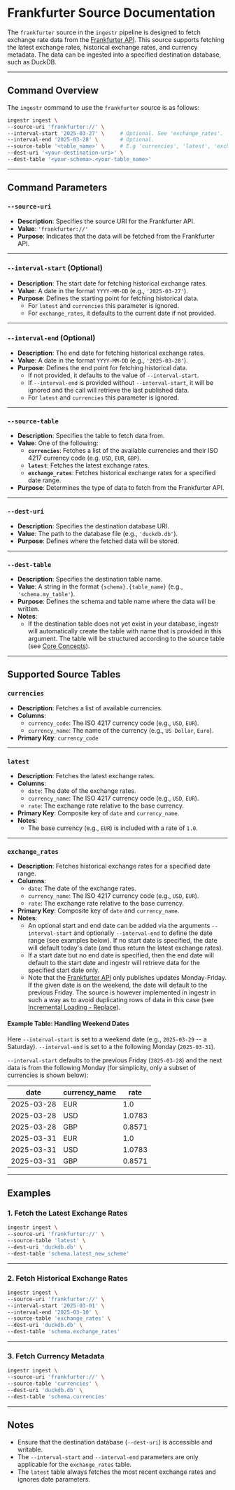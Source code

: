 # **Frankfurter Source Documentation**

The `frankfurter` source in the `ingestr` pipeline is designed to fetch exchange rate data from the [Frankfurter API](https://www.frankfurter.dev/). This source supports fetching the latest exchange rates, historical exchange rates, and currency metadata. The data can be ingested into a specified destination database, such as DuckDB.

---

## **Command Overview**

The `ingestr` command to use the `frankfurter` source is as follows:

```bash
ingestr ingest \
--source-uri 'frankfurter://' \
--interval-start '2025-03-27' \     # Optional. See 'exchange_rates'.
--interval-end '2025-03-28' \       # Optional.
--source-table '<table_name>' \     # E.g 'currencies', 'latest', 'exchange_rates'. See below.
--dest-uri '<your-destination-uri>' \
--dest-table '<your-schema>.<your-table_name>'
```

---

## **Command Parameters**

### **`--source-uri`**
- **Description**: Specifies the source URI for the Frankfurter API.
- **Value**: `'frankfurter://'`
- **Purpose**: Indicates that the data will be fetched from the Frankfurter API.

---

### **`--interval-start` (Optional)**
- **Description**: The start date for fetching historical exchange rates.
- **Value**: A date in the format `YYYY-MM-DD` (e.g., `'2025-03-27'`).
- **Purpose**: Defines the starting point for fetching historical data.
  - For `latest` and `currencies` this parameter is ignored.
  - For `exchange_rates`, it defaults to the current date if not provided.

---

### **`--interval-end` (Optional)**
- **Description**: The end date for fetching historical exchange rates.
- **Value**: A date in the format `YYYY-MM-DD` (e.g., `'2025-03-28'`).
- **Purpose**: Defines the end point for fetching historical data. 
    - If not provided, it defaults to the value of `--interval-start`.
    - If `--interval-end` is provided without `--interval-start`, it will be ignored and the call will retrieve the last published data.
    - For `latest` and `currencies` this parameter is ignored.

---

### **`--source-table`**
- **Description**: Specifies the table to fetch data from.
- **Value**: One of the following:
  - **`currencies`**: Fetches a list of the available currencies and their ISO 4217 currency code (e.g. `USD`, `EUR`, `GBP`).
  - **`latest`**: Fetches the latest exchange rates.
  - **`exchange_rates`**: Fetches historical exchange rates for a specified date range.
- **Purpose**: Determines the type of data to fetch from the Frankfurter API.

---

### **`--dest-uri`**
- **Description**: Specifies the destination database URI.
- **Value**: The path to the database file (e.g., `'duckdb.db'`).
- **Purpose**: Defines where the fetched data will be stored.

---

### **`--dest-table`**
- **Description**: Specifies the destination table name.
- **Value**: A string in the format `{schema}.{table_name}` (e.g., `'schema.my_table'`).
- **Purpose**: Defines the schema and table name where the data will be written.
- **Notes**:
    - If the destination table does not yet exist in your database, ingestr will automatically create the table with name that is provided in this argument. The table will be structured according to the source table (see [Core Concepts](https://bruin-data.github.io/ingestr/getting-started/core-concepts.html)).

---

## **Supported Source Tables**

### **`currencies`**
- **Description**: Fetches a list of available currencies.
- **Columns**:
  - `currency_code`: The ISO 4217 currency code (e.g., `USD`, `EUR`).
  - `currency_name`: The name of the currency (e.g., `US Dollar`, `Euro`).
- **Primary Key**: `currency_code`

---

### **`latest`**
- **Description**: Fetches the latest exchange rates.
- **Columns**:
  - `date`: The date of the exchange rates.
  - `currency_name`: The ISO 4217 currency code (e.g., `USD`, `EUR`).
  - `rate`: The exchange rate relative to the base currency.
- **Primary Key**: Composite key of `date` and `currency_name`.
- **Notes**:
  - The base currency (e.g., `EUR`) is included with a rate of `1.0`.

---

### **`exchange_rates`**
- **Description**: Fetches historical exchange rates for a specified date range.
- **Columns**:
  - `date`: The date of the exchange rates.
  - `currency_name`: The ISO 4217 currency code (e.g., `USD`, `EUR`).
  - `rate`: The exchange rate relative to the base currency.
- **Primary Key**: Composite key of `date` and `currency_name`.
- **Notes**:
  - An optional start and end date can be added via the arguments `--interval-start` and optionally `--interval-end` to define the date range (see examples below). If no start date is specified, the date will default today's date (and thus return the latest exchange rates).
  - If a start date but no end date is specified, then the end date will default to the start date and ingestr will retrieve data for the specified start date only.
  - Note that the [Frankfurter API](https://www.frankfurter.dev/) only publishes updates Monday-Friday. If the given date is on the weekend, the date will default to the previous Friday. The source is however implemented in ingestr in such a way as to avoid duplicating rows of data in this case (see [Incremental Loading - Replace](https://bruin-data.github.io/ingestr/getting-started/incremental-loading.html)).

#### **Example Table: Handling Weekend Dates**
Here `--interval-start` is set to a weekend date (e.g., `2025-03-29` -- a Saturday). `--interval-end` is set to a the following Monday (`2025-03-31`). 

`--interval-start` defaults to the previous Friday (`2025-03-28`) and the next data is from the following Monday (for simplicity, only a subset of currencies is shown below):

| **date**     | **currency_name** | **rate** |
|--------------|-------------------|----------|
| 2025-03-28   | EUR               | 1.0      | 
| 2025-03-28   | USD               | 1.0783   | 
| 2025-03-28   | GBP               | 0.8571   | 
| 2025-03-31   | EUR               | 1.0      | 
| 2025-03-31   | USD               | 1.0783   |
| 2025-03-31   | GBP               | 0.8571   |


---

## **Examples**

### **1. Fetch the Latest Exchange Rates**
```bash
ingestr ingest \
--source-uri 'frankfurter://' \
--source-table 'latest' \
--dest-uri 'duckdb.db' \
--dest-table 'schema.latest_new_scheme'
```

---

### **2. Fetch Historical Exchange Rates**
```bash
ingestr ingest \
--source-uri 'frankfurter://' \
--interval-start '2025-03-01' \
--interval-end '2025-03-10' \
--source-table 'exchange_rates' \
--dest-uri 'duckdb.db' \
--dest-table 'schema.exchange_rates'
```

---

### **3. Fetch Currency Metadata**
```bash
ingestr ingest \
--source-uri 'frankfurter://' \
--source-table 'currencies' \
--dest-uri 'duckdb.db' \
--dest-table 'schema.currencies'
```

---

## **Notes**
- Ensure that the destination database (`--dest-uri`) is accessible and writable.
- The `--interval-start` and `--interval-end` parameters are only applicable for the `exchange_rates` table.
- The `latest` table always fetches the most recent exchange rates and ignores date parameters.
